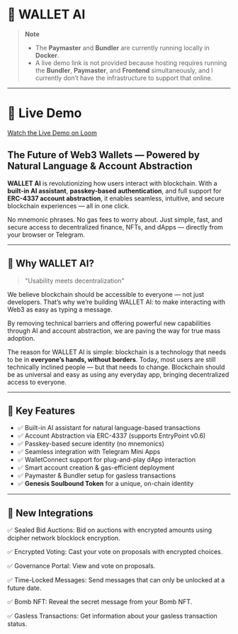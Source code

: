 # 🧠 WALLET AI

> **Note**
>
> - The **Paymaster** and **Bundler** are currently running locally in **Docker**.
> - A live demo link is not provided because hosting requires running the **Bundler**, **Paymaster**, and **Frontend** simultaneously, and I currently don’t have the infrastructure to support that online.

---

# 🎥 Live Demo

[Watch the Live Demo on Loom](https://youtu.be/lKZnB0gOny0)

## The Future of Web3 Wallets — Powered by Natural Language & Account Abstraction

**WALLET AI** is revolutionizing how users interact with blockchain. With a **built-in AI assistant**, **passkey-based authentication**, and full support for **ERC-4337 account abstraction**, it enables seamless, intuitive, and secure blockchain experiences — all in one click.

No mnemonic phrases. No gas fees to worry about. Just simple, fast, and secure access to decentralized finance, NFTs, and dApps — directly from your browser or Telegram.

---

## 🧩 Why WALLET AI?

> "Usability meets decentralization"

We believe blockchain should be accessible to everyone — not just developers. That’s why we’re building WALLET AI: to make interacting with Web3 as easy as typing a message.

By removing technical barriers and offering powerful new capabilities through AI and account abstraction, we are paving the way for true mass adoption.

The reason for WALLET AI is simple: blockchain is a technology that needs to be in **everyone’s hands, without borders**. Today, most users are still technically inclined people — but that needs to change. Blockchain should be as universal and easy as using any everyday app, bringing decentralized access to everyone.

---

## 🧩 Key Features

- ✅ Built-in AI assistant for natural language-based transactions
- ✅ Account Abstraction via ERC-4337 (supports EntryPoint v0.6)
- ✅ Passkey-based secure identity (no mnemonics)
- ✅ Seamless integration with Telegram Mini Apps
- ✅ WalletConnect support for plug-and-play dApp interaction
- ✅ Smart account creation & gas-efficient deployment
- ✅ Paymaster & Bundler setup for gasless transactions
- ✅ **Genesis Soulbound Token** for a unique, on-chain identity

---

## 🚀 New Integrations

✅ Sealed Bid Auctions: Bid on auctions with encrypted amounts using dcipher network blocklock encryption.

✅ Encrypted Voting: Cast your vote on proposals with encrypted choices.

✅ Governance Portal: View and vote on proposals.

✅ Time-Locked Messages: Send messages that can only be unlocked at a future date.

✅ Bomb NFT: Reveal the secret message from your Bomb NFT.

✅ Gasless Transactions: Get information about your gasless transaction status.
